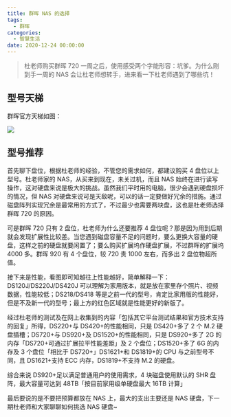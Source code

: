 ```yaml
---
title: 群晖 NAS 的选择
tags:
  - 群晖
categories:
  - 智慧生活
date: 2020-12-24 00:00:00
---
```


> 杜老师购买群晖 720 一周之后，使用感受两个字能形容：坑爹。为什么刚到手一周的 NAS 会让杜老师想转手，进来看一下杜老师遇到了哪些坑！

<!-- more -->

## 型号天梯

群晖官方天梯如图：

![](https://cdn.dusays.com/2020/12/295-1.jpg/1)

## 型号推荐

首先聊下盘位，根据杜老师的经验，不管您的需求如何，都建议购买 4 盘位以上型号。杜老师家的 NAS，从买来到现在，未关过机，而且 NAS 始终在进行读写操作，这对硬盘来说是极大的挑战。虽然我们平时用的电脑，很少会遇到硬盘损坏的情况，但 NAS 对硬盘来说可是天敌呢，可以的话一定要做好冗余的措施。通过磁盘阵列实现冗余是最常用的方式了，不过最少也需要两块盘，这也是杜老师选择群晖 720 的原因。

可是群晖 720 只有 2 盘位，杜老师为什么还要推荐 4 盘位呢？那是因为用到后期就会发现扩展性比较差。当您遇到磁盘容量不足的问题时，要么更换大容量的硬盘，这样之前的硬盘就要闲置了；要么购买扩展坞作硬盘扩展，不过群晖的扩展坞 4000 多。群晖 920 有 4 个盘位，较 720 贵 1000 左右，而多出 2 盘位物超所值。

接下来是性能，看图即可知越往上性能越好，简单解释一下：DS120J/DS220J/DS420J 可以理解为家用版本，就是放在家里存个照片、视频数据，性能较低；DS218/DS418 等是之前一代的型号，肯定比家用版的性能好，但是不及新一代的型号；最上方的红色区域就是性能更好的新版了。

经过杜老师的测试及在网上收集到的内容「包括其它平台测试结果和官方技术支持的回复」所得，DS220+与 DS420+的性能相同，只是 DS420+多了 2 个 M.2 硬盘插槽；DS720+与 DS920+及 DS1520+的性能相同，只是 DS920+多了 2G 的内存「DS720+可通过扩展拉平性能差距」及 2 个盘位；DS1520+多了 6G 的内存及 3 个盘位「相比于 DS720+」DS1621+和 DS1819+的 CPU 与之前型号不同，且 DS1621+支持 ECC 内存，DS1819+不支持 M.2 的硬盘。

综合来说 DS920+足以满足普通用户的使用需求，4 块磁盘使用默认的 SHR 盘阵，最大容量可达到 48TB「按目前家用级单硬盘最大 16TB 计算」

最后要说的是不要把预算都放在 NAS 上，最大的支出主要还是 NAS 硬盘，下一期杜老师和大家聊聊如何挑选 NAS 硬盘~